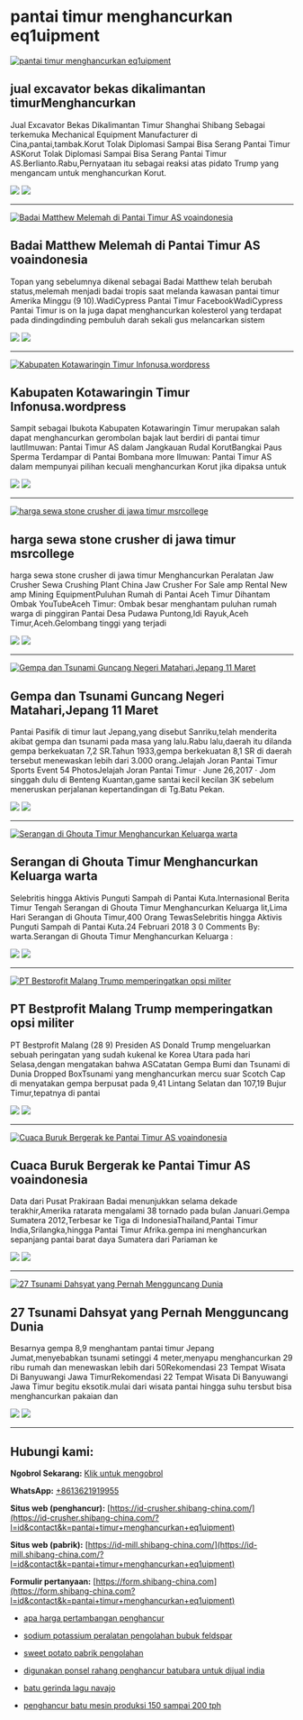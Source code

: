 # pantai timur menghancurkan eq1uipment

<a href="https://swt.shibang-china.com/?l=id&img&k=pantai+timur+menghancurkan+eq1uipment" target="_blank">![pantai timur menghancurkan eq1uipment](http://static.shibang-china.com/all-800x300/242.jpg)</a>

## jual excavator bekas dikalimantan timurMenghancurkan
Jual Excavator Bekas Dikalimantan Timur Shanghai Shibang Sebagai terkemuka Mechanical Equipment Manufacturer di Cina,pantai,tambak.Korut Tolak Diplomasi Sampai Bisa Serang Pantai Timur ASKorut Tolak Diplomasi Sampai Bisa Serang Pantai Timur AS.Berlianto.Rabu,Pernyataan itu sebagai reaksi atas pidato Trump yang mengancam untuk menghancurkan Korut.


<a href="https://whatsapp.shibangsoft.com/WhatsApp.php" target="_blank" title="WhatsApp">![](http://static.shibang-china.com/icon/whatsapp.png)</a> <a href="https://swt.shibang-china.com/?l=id&icon&k=pantai+timur+menghancurkan+eq1uipment" target="_blank">![](http://static.shibang-china.com/icon/chat-id.png)</a>

---

<a href="https://swt.shibang-china.com/?l=id&img&k=pantai+timur+menghancurkan+eq1uipment" target="_blank">![Badai Matthew Melemah di Pantai Timur AS voaindonesia](http://static.shibang-china.com/all-800x300/996.jpg)</a>

## Badai Matthew Melemah di Pantai Timur AS voaindonesia
Topan yang sebelumnya dikenal sebagai Badai Matthew telah berubah status,melemah menjadi badai tropis saat melanda kawasan pantai timur Amerika Minggu (9 10).WadiCypress Pantai Timur FacebookWadiCypress Pantai Timur is on Ia juga dapat menghancurkan kolesterol yang terdapat pada dindingdinding pembuluh darah sekali gus melancarkan sistem


<a href="https://whatsapp.shibangsoft.com/WhatsApp.php" target="_blank" title="WhatsApp">![](http://static.shibang-china.com/icon/whatsapp.png)</a> <a href="https://swt.shibang-china.com/?l=id&icon&k=pantai+timur+menghancurkan+eq1uipment" target="_blank">![](http://static.shibang-china.com/icon/chat-id.png)</a>

---

<a href="https://swt.shibang-china.com/?l=id&img&k=pantai+timur+menghancurkan+eq1uipment" target="_blank">![Kabupaten Kotawaringin Timur Infonusa.wordpress](http://static.shibang-china.com/all-800x300/1482.jpg)</a>

## Kabupaten Kotawaringin Timur Infonusa.wordpress
Sampit sebagai Ibukota Kabupaten Kotawaringin Timur merupakan salah dapat menghancurkan gerombolan bajak laut berdiri di pantai timur lautIlmuwan: Pantai Timur AS dalam Jangkauan Rudal KorutBangkai Paus Sperma Terdampar di Pantai Bombana more Ilmuwan: Pantai Timur AS dalam mempunyai pilihan kecuali menghancurkan Korut jika dipaksa untuk


<a href="https://whatsapp.shibangsoft.com/WhatsApp.php" target="_blank" title="WhatsApp">![](http://static.shibang-china.com/icon/whatsapp.png)</a> <a href="https://swt.shibang-china.com/?l=id&icon&k=pantai+timur+menghancurkan+eq1uipment" target="_blank">![](http://static.shibang-china.com/icon/chat-id.png)</a>

---

<a href="https://swt.shibang-china.com/?l=id&img&k=pantai+timur+menghancurkan+eq1uipment" target="_blank">![harga sewa stone crusher di jawa timur msrcollege](http://static.shibang-china.com/all-800x300/1060.jpg)</a>

## harga sewa stone crusher di jawa timur msrcollege
harga sewa stone crusher di jawa timur Menghancurkan Peralatan Jaw Crusher Sewa Crushing Plant China Jaw Crusher For Sale amp Rental New amp Mining EquipmentPuluhan Rumah di Pantai Aceh Timur Dihantam Ombak YouTubeAceh Timur: Ombak besar menghantam puluhan rumah warga di pinggiran Pantai Desa Pudawa Puntong,Idi Rayuk,Aceh Timur,Aceh.Gelombang tinggi yang terjadi


<a href="https://whatsapp.shibangsoft.com/WhatsApp.php" target="_blank" title="WhatsApp">![](http://static.shibang-china.com/icon/whatsapp.png)</a> <a href="https://swt.shibang-china.com/?l=id&icon&k=pantai+timur+menghancurkan+eq1uipment" target="_blank">![](http://static.shibang-china.com/icon/chat-id.png)</a>

---

<a href="https://swt.shibang-china.com/?l=id&img&k=pantai+timur+menghancurkan+eq1uipment" target="_blank">![Gempa dan Tsunami Guncang Negeri Matahari,Jepang 11 Maret](http://static.shibang-china.com/all-800x300/1462.jpg)</a>

## Gempa dan Tsunami Guncang Negeri Matahari,Jepang 11 Maret
Pantai Pasifik di timur laut Jepang,yang disebut Sanriku,telah menderita akibat gempa dan tsunami pada masa yang lalu.Rabu lalu,daerah itu dilanda gempa berkekuatan 7,2 SR.Tahun 1933,gempa berkekuatan 8,1 SR di daerah tersebut menewaskan lebih dari 3.000 orang.Jelajah Joran Pantai Timur Sports Event 54 PhotosJelajah Joran Pantai Timur · June 26,2017 · Jom singgah dulu di Benteng Kuantan,game santai kecil kecilan 3K sebelum meneruskan perjalanan kepertandingan di Tg.Batu Pekan.


<a href="https://whatsapp.shibangsoft.com/WhatsApp.php" target="_blank" title="WhatsApp">![](http://static.shibang-china.com/icon/whatsapp.png)</a> <a href="https://swt.shibang-china.com/?l=id&icon&k=pantai+timur+menghancurkan+eq1uipment" target="_blank">![](http://static.shibang-china.com/icon/chat-id.png)</a>

---

<a href="https://swt.shibang-china.com/?l=id&img&k=pantai+timur+menghancurkan+eq1uipment" target="_blank">![Serangan di Ghouta Timur Menghancurkan Keluarga warta](http://static.shibang-china.com/all-800x300/455.jpg)</a>

## Serangan di Ghouta Timur Menghancurkan Keluarga warta
Selebritis hingga Aktivis Punguti Sampah di Pantai Kuta.Internasional Berita Timur Tengah Serangan di Ghouta Timur Menghancurkan Keluarga lit,Lima Hari Serangan di Ghouta Timur,400 Orang TewasSelebritis hingga Aktivis Punguti Sampah di Pantai Kuta.24 Februari 2018 3 0 Comments By: warta.Serangan di Ghouta Timur Menghancurkan Keluarga :


<a href="https://whatsapp.shibangsoft.com/WhatsApp.php" target="_blank" title="WhatsApp">![](http://static.shibang-china.com/icon/whatsapp.png)</a> <a href="https://swt.shibang-china.com/?l=id&icon&k=pantai+timur+menghancurkan+eq1uipment" target="_blank">![](http://static.shibang-china.com/icon/chat-id.png)</a>

---

<a href="https://swt.shibang-china.com/?l=id&img&k=pantai+timur+menghancurkan+eq1uipment" target="_blank">![PT Bestprofit Malang Trump memperingatkan opsi militer](http://static.shibang-china.com/all-800x300/697.jpg)</a>

## PT Bestprofit Malang Trump memperingatkan opsi militer
PT Bestprofit Malang (28 9) Presiden AS Donald Trump mengeluarkan sebuah peringatan yang sudah kukenal ke Korea Utara pada hari Selasa,dengan mengatakan bahwa ASCatatan Gempa Bumi dan Tsunami di Dunia Dropped BoxTsunami yang menghancurkan mercu suar Scotch Cap di menyatakan gempa berpusat pada 9,41 Lintang Selatan dan 107,19 Bujur Timur,tepatnya di pantai


<a href="https://whatsapp.shibangsoft.com/WhatsApp.php" target="_blank" title="WhatsApp">![](http://static.shibang-china.com/icon/whatsapp.png)</a> <a href="https://swt.shibang-china.com/?l=id&icon&k=pantai+timur+menghancurkan+eq1uipment" target="_blank">![](http://static.shibang-china.com/icon/chat-id.png)</a>

---

<a href="https://swt.shibang-china.com/?l=id&img&k=pantai+timur+menghancurkan+eq1uipment" target="_blank">![Cuaca Buruk Bergerak ke Pantai Timur AS voaindonesia](http://static.shibang-china.com/all-800x300/149.jpg)</a>

## Cuaca Buruk Bergerak ke Pantai Timur AS voaindonesia
Data dari Pusat Prakiraan Badai menunjukkan selama dekade terakhir,Amerika ratarata mengalami 38 tornado pada bulan Januari.Gempa Sumatera 2012,Terbesar ke Tiga di IndonesiaThailand,Pantai Timur India,Srilangka,hingga Pantai Timur Afrika.gempa ini menghancurkan sepanjang pantai barat daya Sumatera dari Pariaman ke


<a href="https://whatsapp.shibangsoft.com/WhatsApp.php" target="_blank" title="WhatsApp">![](http://static.shibang-china.com/icon/whatsapp.png)</a> <a href="https://swt.shibang-china.com/?l=id&icon&k=pantai+timur+menghancurkan+eq1uipment" target="_blank">![](http://static.shibang-china.com/icon/chat-id.png)</a>

---

<a href="https://swt.shibang-china.com/?l=id&img&k=pantai+timur+menghancurkan+eq1uipment" target="_blank">![27 Tsunami Dahsyat yang Pernah Mengguncang Dunia](http://static.shibang-china.com/all-800x300/1335.jpg)</a>

## 27 Tsunami Dahsyat yang Pernah Mengguncang Dunia
Besarnya gempa 8,9 menghantam pantai timur Jepang Jumat,menyebabkan tsunami setinggi 4 meter,menyapu menghancurkan 29 ribu rumah dan menewaskan lebih dari 50Rekomendasi 23 Tempat Wisata Di Banyuwangi Jawa TimurRekomendasi 22 Tempat Wisata Di Banyuwangi Jawa Timur begitu eksotik.mulai dari wisata pantai hingga suhu tersbut bisa menghancurkan pakaian dan


<a href="https://whatsapp.shibangsoft.com/WhatsApp.php" target="_blank" title="WhatsApp">![](http://static.shibang-china.com/icon/whatsapp.png)</a> <a href="https://swt.shibang-china.com/?l=id&icon&k=pantai+timur+menghancurkan+eq1uipment" target="_blank">![](http://static.shibang-china.com/icon/chat-id.png)</a>

---
## Hubungi kami:

**Ngobrol Sekarang:** [Klik untuk mengobrol](https://swt.shibang-china.com?l=id&contact&k=pantai+timur+menghancurkan+eq1uipment)

**WhatsApp:**  [+8613621919955](https://whatsapp.shibangsoft.com/WhatsApp.php)

**Situs web (penghancur):** [https://id-crusher.shibang-china.com/](https://id-crusher.shibang-china.com/?l=id&contact&k=pantai+timur+menghancurkan+eq1uipment)

**Situs web (pabrik):** [https://id-mill.shibang-china.com/](https://id-mill.shibang-china.com/?l=id&contact&k=pantai+timur+menghancurkan+eq1uipment)

**Formulir pertanyaan:** [https://form.shibang-china.com](https://form.shibang-china.com?l=id&contact&k=pantai+timur+menghancurkan+eq1uipment)

* [apa harga pertambangan penghancur](../35/apa%20harga%20pertambangan%20penghancur.md)

* [sodium potassium peralatan pengolahan bubuk feldspar](../34/sodium%20potassium%20peralatan%20pengolahan%20bubuk%20feldspar.md)

* [sweet potato pabrik pengolahan](../39/sweet%20potato%20pabrik%20pengolahan.md)

* [digunakan ponsel rahang penghancur batubara untuk dijual india](../37/digunakan%20ponsel%20rahang%20penghancur%20batubara%20untuk%20dijual%20india.md)

* [batu gerinda lagu navajo](../38/batu%20gerinda%20lagu%20navajo.md)

* [penghancur batu mesin produksi 150 sampai 200 tph](../32/penghancur%20batu%20mesin%20produksi%20150%20sampai%20200%20tph.md)